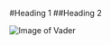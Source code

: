 #Heading 1
##Heading 2

![Image of Vader](http://fantoy.com.br/media/catalog/product/cache/1/image/9df78eab33525d08d6e5fb8d27136e95/k/o/kotobukiya_darth_vader_return_of_anakin_02.png)